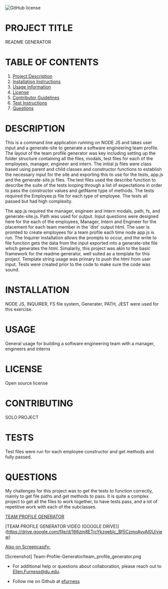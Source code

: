 ![GitHub license](https://img.shields.io/badge/license-undefined-blue.svg)
# PROJECT TITLE 
README GENERATOR
# TABLE OF CONTENTS 

1. [Project Description](#project-description)
2. [Installation Instructions](#installation)
3. [Usage Information](#usage)
4. [License](#license)
5. [Contributor Guidelines](#contributors)
6. [Test Instructions](#tests)
7. [Questions](#questions)

# DESCRIPTION 

This is a command line application running on NODE JS and takes user input and a generate-site to generate a software engineering team profile. The layout of the team profile generator was key including setting up the folder structure containing all the files, modals, test files for each of the employees, manager, engineer and intern.  The initial js files were class based using parent and child classes and constructor functions to establish the necessary input for the site and exporting this to use for the tests, app.js and the generate-site.js files.  The test files used the describe function to describe the suite of the tests looping through a list of expectations in order to pass the constructor values and getName type of methods.  The tests required the Employee.js file for each type of employee. The tests all passed but had high complexity.

 The app.js required the manager, engineer and intern modals, path, fs, and generate-site.js.  Path was used for output.   Input questions were designed here for the each of the employees, Manager, Intern and Engineer for the placement for each team member in the 'dist' output html.  The user is promted to create employees for a team profile each time node app.js is run.  The Inquirer installation allows the prompts to occur, and the write to file function gets the data from the input exported into a generate-site file which generates the html.  Simalarily, this project was akin to the basic framework for the readme generator, well suited as a template for this project. Template string usage was primary to push the html from user input.  Tests were created prior to the code to make sure the code was sound.  

# INSTALLATION 

NODE JS, INQUIRER, FS file system, Generater, PATH, JEST were used for this exercise.

# USAGE 
General usage for building a software engineering team with a manager, engineers and interns
 
# LICENSE 

Open source license

# CONTRIBUTING 

SOLO PROJECT

# TESTS 

Test files were run for each employee constructor and get methods and fully passed.
 
# QUESTIONS 

My challenges for this project was to get the tests to function correctly, mainly to get file paths and get methods to pass.  It is quite a complex project to get all the files to work together, to have tests pass, and a lot of repetitive work with each of the subclasses.

[TEAM PROFILE GENERATOR](https://github.com/efurness/Team-Profile-Generator.git)


[TEAM PROFILE GENERATOR VIDEO (GOOGLE DRIVE)] (https://drive.google.com/file/d/166zm8ETrcYkzgebIc_Bf5CzmoAyvAl0U/view)
 
[Also on Screencasify:](https://drive.google.com/file/d/166zm8ETrcYkzgebIc_Bf5CzmoAyvAl0U/view)

[Screenshot] Team-Profile-Generator/team_profile_generator.png


* For additional help or questions about collaboration, please reach out to Ellen.Furness@du.edu.

* Follow me on Github at [efurness](http://github.com/efurness)

